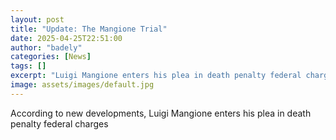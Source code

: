 ```yaml
---
layout: post
title: "Update: The Mangione Trial"
date: 2025-04-25T22:51:00
author: "badely"
categories: [News]
tags: []
excerpt: "Luigi Mangione enters his plea in death penalty federal charges"
image: assets/images/default.jpg
---
```


According to new developments, Luigi Mangione enters his plea in death penalty federal charges


